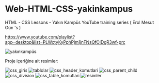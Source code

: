 # Web-HTML-CSS-yakinkampus
 HTML - CSS Lessons - Yakın Kampüs YouTube training series ( Erol Mesut Gün 's )

 https://www.youtube.com/playlist?app=desktop&list=PLWctyKyPphPjm1jnFNsQfOIDgR3wf-prc
 
![yakınkampüs](https://github.com/PelinToy/Web-HTML-CSS-yakinkampus/assets/111890867/290adf6d-4e79-4b64-a4ed-8fcadae47dba)

Proje içeriğine ait resimler:

![css_giris](https://github.com/PelinToy/Web-HTML-CSS-yakinkampus/assets/111890867/68f88141-0538-4da1-a769-e41426f90c75)
![tablolar](https://github.com/PelinToy/Web-HTML-CSS-yakinkampus/assets/111890867/2db1a0d2-5225-4b73-8c4e-962c5daf1098)
![css_header_komutlari](https://github.com/PelinToy/Web-HTML-CSS-yakinkampus/assets/111890867/f2d34704-ad43-4483-a381-e6cf7cdcb40b)
![css_parent_child](https://github.com/PelinToy/Web-HTML-CSS-yakinkampus/assets/111890867/ffad0007-d15b-4068-a34a-2a216762133f)
![css_division](https://github.com/PelinToy/Web-HTML-CSS-yakinkampus/assets/111890867/f3077e27-f052-40ab-a7e7-99f4a1628ead)
![css_table_komutlari](https://github.com/PelinToy/Web-HTML-CSS-yakinkampus/assets/111890867/ff00dd58-f224-4c4a-8230-1d940fb18dcd)
![resimler](https://github.com/PelinToy/Web-HTML-CSS-yakinkampus/assets/111890867/9bf07c6a-5167-4336-ba2e-a6fe5a10aa28)
